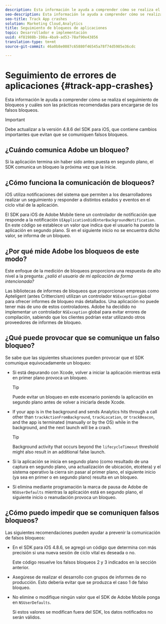 ```yaml
---
description: Esta información le ayuda a comprender cómo se realiza el seguimiento de bloqueos y cuáles son las prácticas recomendadas para encargarse de los falsos bloqueos.
seo-description: Esta información le ayuda a comprender cómo se realiza el seguimiento de bloqueos y cuáles son las prácticas recomendadas para encargarse de los falsos bloqueos.
seo-title: Track App crashes
solution: Marketing Cloud,Analytics
title: Seguimiento de bloqueos de aplicaciones
topic: Desarrollador e implementación
uuid: 4f81988b-198a-4ba9-ad53-78af90e43856
translation-type: tm+mt
source-git-commit: 46a0b8e0087c65880f46545a78f74d5985e36cdc

---
```



# Seguimiento de errores de aplicaciones {#track-app-crashes}

Esta información le ayuda a comprender cómo se realiza el seguimiento de bloqueos y cuáles son las prácticas recomendadas para encargarse de los falsos bloqueos.

>[!IMPORTANT]
>
>Debe actualizar a la versión 4.8.6 del SDK para iOS, que contiene cambios importantes que evitan que se comuniquen falsos bloqueos.

## ¿Cuándo comunica Adobe un bloqueo?

Si la aplicación termina sin haber sido antes puesta en segundo plano, el SDK comunica un bloqueo la próxima vez que la inicie.

## ¿Cómo funciona la comunicación de bloqueos?

iOS utiliza notificaciones del sistema que permiten a los desarrolladores realizar un seguimiento y responder a distintos estados y eventos en el ciclo vital de la aplicación.

El SDK para iOS de Adobe Mobile tiene un controlador de notificación que responde a la notificación `UIApplicationDidEnterBackgroundNotification`. En este código se establece un valor que indica que el usuario ha puesto la aplicación en segundo plano. Si en el siguiente inicio no se encuentra dicho valor, se informa de un bloqueo.

## ¿Por qué mide Adobe los bloqueos de este modo?

Este enfoque de la medición de bloqueos proporciona una respuesta de alto nivel a la pregunta: *¿salió el usuario de mi aplicación de forma intencionada?*

Las bibliotecas de informes de bloqueos que proporcionan empresas como Apteligent (antes Crittercism) utilizan un controlador `NSException` global para ofrecer informes de bloqueo más detallados. Una aplicación no puede tener más de uno de estos controladores. Adobe ha decidido no implementar un controlador `NSException` global para evitar errores de compilación, sabiendo que los clientes podrían estar utilizando otros proveedores de informes de bloqueo.

## ¿Qué puede provocar que se comunique un falso bloqueo?

Se sabe que las siguientes situaciones pueden provocar que el SDK comunique equivocadamente un bloqueo:

* Si está depurando con Xcode, volver a iniciar la aplicación mientras está en primer plano provoca un bloqueo.

   >[!TIP]
   >
   >Puede evitar un bloqueo en este escenario poniendo la aplicación en segundo plano antes de volver a iniciarla desde Xcode.

* If your app is in the background and sends Analytics hits through a call other than `trackActionFromBackground`, `trackLocation`, or `trackBeacon`, and the app is terminated (manually or by the OS) while in the background, and the next launch will be a crash.

   >[!TIP]
   >
   >Background activity that occurs beyond the `lifecycleTimeout` threshold might also result in an additional false launch.

* Si la aplicación se inicia en segundo plano (como resultado de una captura en segundo plano, una actualización de ubicación, etcétera) y el sistema operativo la cierra sin pasar al primer plano, el siguiente inicio (ya sea en primer o en segundo plano) resulta en un bloqueo.
* Si elimina mediante programación la marca de pausa de Adobe de `NSUserDefaults` mientras la aplicación está en segundo plano, el siguiente inicio o reanudación provoca un bloqueo.

## ¿Cómo puedo impedir que se comuniquen falsos bloqueos?

Las siguientes recomendaciones pueden ayudar a prevenir la comunicación de falsos bloqueos:

* En el SDK para iOS 4.8.6, se agregó un código que determina con más precisión si una nueva sesión de ciclo vital es deseada o no.

   Este código resuelve los falsos bloqueos 2 y 3 indicados en la sección anterior.

* Asegúrese de realizar el desarrollo con grupos de informes de no producción. Esto debería evitar que se produzca el caso 1 de falso bloqueo.
* No elimine o modifique ningún valor que el SDK de Adobe Mobile ponga en `NSUserDefaults`.

   Si estos valores se modifican fuera del SDK, los datos notificados no serán válidos.

